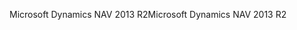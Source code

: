 <span data-ttu-id="525b5-101">Microsoft Dynamics NAV 2013 R2</span><span class="sxs-lookup"><span data-stu-id="525b5-101">Microsoft Dynamics NAV 2013 R2</span></span>
